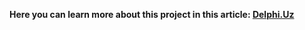 **Here you can learn more about this project in this article: [Delphi.Uz](https://delphi.uz/2019/12/28/news/delphi-firemonkey-quiz-app-template-uncompleted/)**

